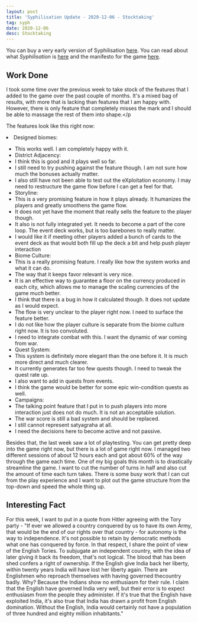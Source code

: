 ```yaml
---
layout: post
title: 'Syphilisation Update - 2020-12-06 - Stocktaking'
tag: syph
date: 2020-12-06
desc: Stocktaking
---
```



You can buy a very early version of Syphilisation [here](https://whynotgames.itch.io/nikhil-murthys-syphilisation). You can read about what *Syphilisation* is [here](/blog/syph/announce) and the manifesto for the game [here](/blog/syph/newManifesto).

## Work Done

I took some time over the previous week to take stock of the features that I added to the game over the past couple of months. It's a mixed bag of results, with more that is lacking than features that I am happy with. However, there is only feature that completely misses the mark and I should be able to massage the rest of them into shape.</p

The features look like this right now:
    <li>Designed biomes:
- This works well. I am completely happy with it.
    </li>
    <li>District Adjacency:
- I think this is good and it plays well so far.
- I still need to try pushing against the feature though. I am not sure how much the bonuses actually matter.
- I also still have not been able to test out the eXploitation economy. I may need to restructure the game flow before I can get a feel for that.
    </li>
    <li>Storyline:
- This is a very promising feature in how it plays already. It humanizes the players and greatly smoothens the game flow.
- It does not yet have the moment that really sells the feature to the player though.
- It also is not fully integrated yet. It needs to become a part of the core loop. The event deck works, but is too barebones to really matter.
- I would like it if meeting other players added a bunch of cards to the event deck as that would both fill up the deck a bit and help push player interaction
    </li>
    <li>Biome Culture:
- This is a really promising feature. I really like how the system works and what it can do.
- The way that it keeps favor relevant is very nice.
- It is an effective way to guarantee a floor on the currency produced in each city, which allows me to manage the scaling currencies of the game much better.
- I think that there is a bug in how it calculated though. It does not update as I would expect.
- The flow is very unclear to the player right now. I need to surface the feature better.
- I do not like how the player culture is separate from the biome culture right now. It is too convoluted.
- I need to integrate combat with this. I want the dynamic of war coming from war.
    </li>
    <li>Quest System:
- This system is definitely more elegant than the one before it. It is much more direct and much clearer.
- It currently generates far too few quests though. I need to tweak the quest rate up.
- I also want to add in quests from events.
- I think the game would be better for some epic win-condition quests as well.
    </li>
    <li>Campaigns:
- The talking point feature that I put in to push players into more interaction just does not do much. It is not an acceptable solution.
- The war score is still a bad system and should be replaced.
- I still cannot represent satyagraha at all.
- I need the decisions here to become active and not passive.
    </li>



Besides that, the last week saw a lot of playtesting. You can get pretty deep into the game right now, but there is a lot of game right now. I managed two different sessions of about 12 hours each and got about 60% of the way through the game each time. One of my big goals this month is to drastically streamline the game. I want to cut the number of turns in half and also cut the amount of time each turn takes. There is some busy work that I can cut from the play experience and I want to plot out the game structure from the top-down and speed the whole thing up.
## Interesting Fact

For this week, I want to put in a quote from Hitler agreeing with the Tory party - "If ever we allowed a country conquered by us to have its own Army, that would be the end of our rights over that country - for autonomy is the way to independence. It's not possible to retain by democratic methods what one has conquered by force. In that respect, I share the point of view of the English Tories. To subjugate an independent country, with the idea of later giving it back its freedom, that's not logical. The blood that has been shed confers a right of ownership. If the English give India back her liberty, within twenty years India will have lost her liberty again. There are Englishmen who reproach themselves with having governed thecountry badly. Why? Because the Indians show no enthusiasm for their rule. I claim that the English have governed India very well, but their error is to expect enthusiasm from the people they administer. If it's true that the English have exploited India, it's also true that India has drawn a profit from English domination. Without the English, India would certainly not have a population of three hundred and eighty million inhabitants."

